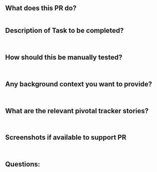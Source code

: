 ## What does this PR do?
```

```

## Description of Task to be completed?
```


```

## How should this be manually tested?

```


```
## Any background context you want to provide?

```


```

## What are the relevant pivotal tracker stories?

```


```

## Screenshots if available to support PR

```


```
## Questions:

```


```
